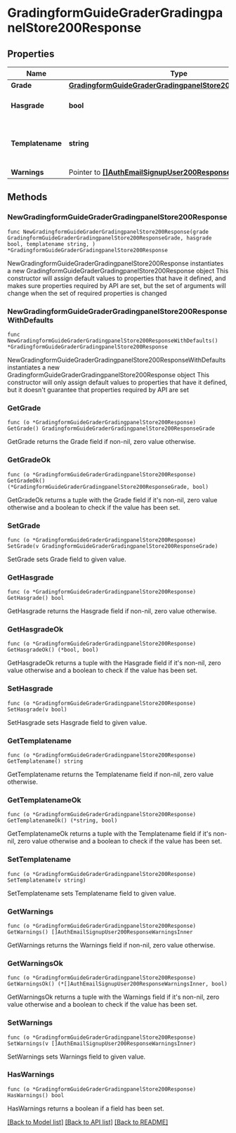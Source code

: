 # GradingformGuideGraderGradingpanelStore200Response

## Properties

Name | Type | Description | Notes
------------ | ------------- | ------------- | -------------
**Grade** | [**GradingformGuideGraderGradingpanelStore200ResponseGrade**](GradingformGuideGraderGradingpanelStore200ResponseGrade.md) |  | 
**Hasgrade** | **bool** | Does the user have a grade? | 
**Templatename** | **string** | The template to use when rendering this data | 
**Warnings** | Pointer to [**[]AuthEmailSignupUser200ResponseWarningsInner**](AuthEmailSignupUser200ResponseWarningsInner.md) |  | [optional] 

## Methods

### NewGradingformGuideGraderGradingpanelStore200Response

`func NewGradingformGuideGraderGradingpanelStore200Response(grade GradingformGuideGraderGradingpanelStore200ResponseGrade, hasgrade bool, templatename string, ) *GradingformGuideGraderGradingpanelStore200Response`

NewGradingformGuideGraderGradingpanelStore200Response instantiates a new GradingformGuideGraderGradingpanelStore200Response object
This constructor will assign default values to properties that have it defined,
and makes sure properties required by API are set, but the set of arguments
will change when the set of required properties is changed

### NewGradingformGuideGraderGradingpanelStore200ResponseWithDefaults

`func NewGradingformGuideGraderGradingpanelStore200ResponseWithDefaults() *GradingformGuideGraderGradingpanelStore200Response`

NewGradingformGuideGraderGradingpanelStore200ResponseWithDefaults instantiates a new GradingformGuideGraderGradingpanelStore200Response object
This constructor will only assign default values to properties that have it defined,
but it doesn't guarantee that properties required by API are set

### GetGrade

`func (o *GradingformGuideGraderGradingpanelStore200Response) GetGrade() GradingformGuideGraderGradingpanelStore200ResponseGrade`

GetGrade returns the Grade field if non-nil, zero value otherwise.

### GetGradeOk

`func (o *GradingformGuideGraderGradingpanelStore200Response) GetGradeOk() (*GradingformGuideGraderGradingpanelStore200ResponseGrade, bool)`

GetGradeOk returns a tuple with the Grade field if it's non-nil, zero value otherwise
and a boolean to check if the value has been set.

### SetGrade

`func (o *GradingformGuideGraderGradingpanelStore200Response) SetGrade(v GradingformGuideGraderGradingpanelStore200ResponseGrade)`

SetGrade sets Grade field to given value.


### GetHasgrade

`func (o *GradingformGuideGraderGradingpanelStore200Response) GetHasgrade() bool`

GetHasgrade returns the Hasgrade field if non-nil, zero value otherwise.

### GetHasgradeOk

`func (o *GradingformGuideGraderGradingpanelStore200Response) GetHasgradeOk() (*bool, bool)`

GetHasgradeOk returns a tuple with the Hasgrade field if it's non-nil, zero value otherwise
and a boolean to check if the value has been set.

### SetHasgrade

`func (o *GradingformGuideGraderGradingpanelStore200Response) SetHasgrade(v bool)`

SetHasgrade sets Hasgrade field to given value.


### GetTemplatename

`func (o *GradingformGuideGraderGradingpanelStore200Response) GetTemplatename() string`

GetTemplatename returns the Templatename field if non-nil, zero value otherwise.

### GetTemplatenameOk

`func (o *GradingformGuideGraderGradingpanelStore200Response) GetTemplatenameOk() (*string, bool)`

GetTemplatenameOk returns a tuple with the Templatename field if it's non-nil, zero value otherwise
and a boolean to check if the value has been set.

### SetTemplatename

`func (o *GradingformGuideGraderGradingpanelStore200Response) SetTemplatename(v string)`

SetTemplatename sets Templatename field to given value.


### GetWarnings

`func (o *GradingformGuideGraderGradingpanelStore200Response) GetWarnings() []AuthEmailSignupUser200ResponseWarningsInner`

GetWarnings returns the Warnings field if non-nil, zero value otherwise.

### GetWarningsOk

`func (o *GradingformGuideGraderGradingpanelStore200Response) GetWarningsOk() (*[]AuthEmailSignupUser200ResponseWarningsInner, bool)`

GetWarningsOk returns a tuple with the Warnings field if it's non-nil, zero value otherwise
and a boolean to check if the value has been set.

### SetWarnings

`func (o *GradingformGuideGraderGradingpanelStore200Response) SetWarnings(v []AuthEmailSignupUser200ResponseWarningsInner)`

SetWarnings sets Warnings field to given value.

### HasWarnings

`func (o *GradingformGuideGraderGradingpanelStore200Response) HasWarnings() bool`

HasWarnings returns a boolean if a field has been set.


[[Back to Model list]](../README.md#documentation-for-models) [[Back to API list]](../README.md#documentation-for-api-endpoints) [[Back to README]](../README.md)


